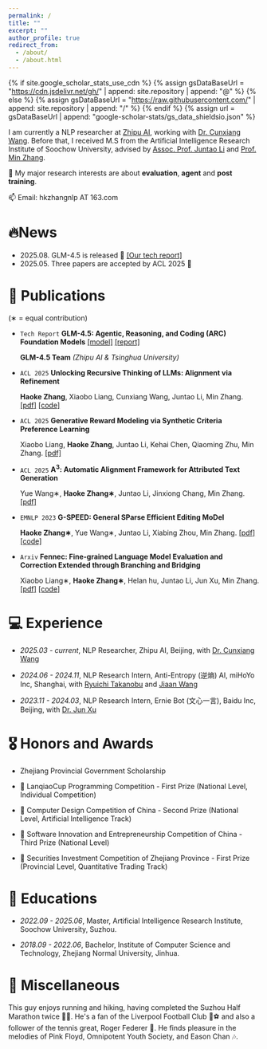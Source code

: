 ```yaml
---
permalink: /
title: ""
excerpt: ""
author_profile: true
redirect_from: 
  - /about/
  - /about.html
---
```


{% if site.google_scholar_stats_use_cdn %}
{% assign gsDataBaseUrl = "https://cdn.jsdelivr.net/gh/" | append: site.repository | append: "@" %}
{% else %}
{% assign gsDataBaseUrl = "https://raw.githubusercontent.com/" | append: site.repository | append: "/" %}
{% endif %}
{% assign url = gsDataBaseUrl | append: "google-scholar-stats/gs_data_shieldsio.json" %}

<span class='anchor' id='about-me'></span>

I am currently a NLP researcher at [Zhipu AI](https://www.zhipuai.cn), working with [Dr. Cunxiang Wang](https://wangcunxiang.github.io). Before that, I received M.S from the Artificial Intelligence Research Institute of Soochow University, advised by [Assoc. Prof. Juntao Li](https://lijuntaopku.github.io/) and [Prof. Min Zhang](https://scholar.google.com/citations?hl=zh-CN&user=CncXH-YAAAAJ).

🤔 My major research interests are about **evaluation**, **agent** and **post training**.

📫 Email: hkzhangnlp AT 163.com

# 🔥News
- 2025.08. GLM-4.5 is released 🎉 [[Our tech report]](https://www.arxiv.org/pdf/2508.06471)
- 2025.05. Three papers are accepted by ACL 2025 🎉

# 📝 Publications 
  
(∗ = equal contribution)

- ``Tech Report`` **GLM-4.5: Agentic, Reasoning, and Coding (ARC) Foundation Models** [[model]](https://huggingface.co/collections/zai-org/glm-45-687c621d34bda8c9e4bf503b) [[report]](https://www.arxiv.org/pdf/2508.06471)

  **GLM-4.5 Team** *(Zhipu AI & Tsinghua University)*

- ``ACL 2025`` **Unlocking Recursive Thinking of LLMs: Alignment via Refinement**

  **Haoke Zhang**, Xiaobo Liang, Cunxiang Wang, Juntao Li, Min Zhang. [[pdf]](https://aclanthology.org/2025.findings-acl.582/) [[code]](https://github.com/Banner-Z/AvR.git)

- ``ACL 2025`` **Generative Reward Modeling via Synthetic Criteria Preference Learning**

  Xiaobo Liang, **Haoke Zhang**, Juntao Li, Kehai Chen, Qiaoming Zhu, Min Zhang. [[pdf]](https://aclanthology.org/2025.acl-long.1297/)

- ``ACL 2025`` **A<sup>3</sup>: Automatic Alignment Framework for Attributed Text Generation**

  Yue Wang∗, **Haoke Zhang∗**, Juntao Li, Jinxiong Chang, Min Zhang. [[pdf]](https://aclanthology.org/2025.acl-long.1407/)

- ``EMNLP 2023`` **G-SPEED: General SParse Efficient Editing MoDel**

  **Haoke Zhang∗**, Yue Wang∗, Juntao Li, Xiabing Zhou, Min Zhang. [[pdf]](https://aclanthology.org/2023.findings-emnlp.142/) [[code]](https://github.com/Banner-Z/G-SPEED)

- ``Arxiv`` **Fennec: Fine-grained Language Model Evaluation and Correction Extended through Branching and Bridging**

  Xiaobo Liang∗, **Haoke Zhang∗**, Helan hu, Juntao Li, Jun Xu, Min Zhang. [[pdf]](https://arxiv.org/pdf/2405.12163) [[code]](https://github.com/dropreg/Fennec)

# 💻 Experience

- *2025.03 - current*, NLP Researcher, Zhipu AI, Beijing, with [Dr. Cunxiang Wang](https://wangcunxiang.github.io)

- *2024.06 - 2024.11*, NLP Research Intern, Anti-Entropy (逆熵) AI, miHoYo Inc, Shanghai, with [Ryuichi Takanobu](https://truthless11.github.io/) and [Jiaan Wang](https://wangjiaan.cn/)

- *2023.11 - 2024.03*, NLP Research Intern, Ernie Bot (文心一言), Baidu Inc, Beijing, with [Dr. Jun Xu](https://openreview.net/profile?id=~Jun_Xu9)

# 🎖 Honors and Awards

- Zhejiang Provincial Government Scholarship

- 🥇 LanqiaoCup Programming Competition - First Prize (National Level, Individual Competition)

- 🥈 Computer Design Competition of China - Second Prize (National Level, Artificial Intelligence Track)

- 🥉 Software Innovation and Entrepreneurship Competition of China - Third Prize (National Level)

- 🥇 Securities Investment Competition of Zhejiang Province - First Prize (Provincial Level, Quantitative Trading Track)

# 📖 Educations

- *2022.09 - 2025.06*, Master, Artificial Intelligence Research Institute, Soochow University, Suzhou.

- *2018.09 - 2022.06*, Bachelor, Institute of Computer Science and Technology, Zhejiang Normal University, Jinhua. 

# 🎁 Miscellaneous
This guy enjoys running and hiking, having completed the Suzhou Half Marathon twice 🏃‍♂️. He's a fan of the Liverpool Football Club 🔴⚽ and also a follower of the tennis great, Roger Federer 🎾. He finds pleasure in the melodies of Pink Floyd, Omnipotent Youth Society, and Eason Chan 🎶.
